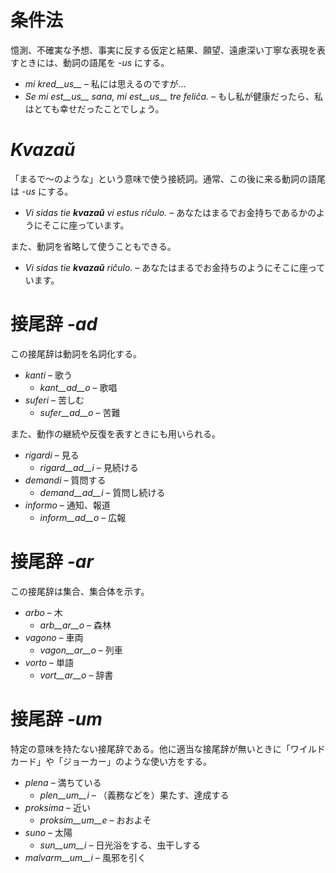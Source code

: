 # 条件法

憶測、不確実な予想、事実に反する仮定と結果、願望、遠慮深い丁寧な表現を表すときには、動詞の語尾を *-us* にする。

- *mi kred__us__* – 私には思えるのですが…
- *Se mi est__us__ sana, mi est__us__ tre feliĉa.* – もし私が健康だったら、私はとても幸せだったことでしょう。

# *Kvazaŭ*

「まるで〜のような」という意味で使う接続詞。通常、この後に来る動詞の語尾は *-us* にする。

- *Vi sidas tie __kvazaŭ__ vi estus riĉulo.* – あなたはまるでお金持ちであるかのようにそこに座っています。

また、動詞を省略して使うこともできる。

- *Vi sidas tie __kvazaŭ__ riĉulo.* – あなたはまるでお金持ちのようにそこに座っています。
 
# 接尾辞 *-ad*

この接尾辞は動詞を名詞化する。

- *kanti* – 歌う
  - *kant__ad__o* – 歌唱
- *suferi* – 苦しむ
  - *sufer__ad__o* – 苦難

また、動作の継続や反復を表すときにも用いられる。

- *rigardi* – 見る
  - *rigard__ad__i* – 見続ける
- *demandi* – 質問する
	- *demand__ad__i* – 質問し続ける
- *informo* – 通知、報道
	- *inform__ad__o* – 広報

# 接尾辞 *-ar*

この接尾辞は集合、集合体を示す。

- *arbo* – 木
	- *arb__ar__o* – 森林
- *vagono* – 車両
	- *vagon__ar__o* – 列車
- *vorto* – 単語
	- *vort__ar__o* – 辞書

# 接尾辞 *-um*

特定の意味を持たない接尾辞である。他に適当な接尾辞が無いときに「ワイルドカード」や「ジョーカー」のような使い方をする。

- *plena* – 満ちている
  -  *plen__um__i* – （義務などを）果たす、達成する
- *proksima* – 近い
  -  *proksim__um__e* – おおよそ
- *suno* – 太陽
	- *sun__um__i* – 日光浴をする、虫干しする 
- *malvarm__um__i* – 風邪を引く
